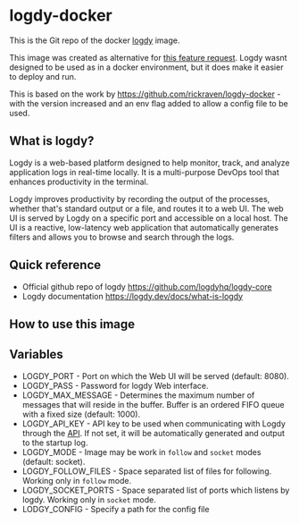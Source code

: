 # logdy-docker

This is the Git repo of the docker [logdy](https://logdy.dev/) image. 

This image was created as alternative for [this feature request](https://github.com/logdyhq/logdy-core/issues/52). Logdy wasnt designed to be used as in a docker environment, but it does make it easier to deploy and run. 

This is based on the work by https://github.com/rickraven/logdy-docker - with the version increased and an env flag added to allow a config file to be used.
## What is logdy?

Logdy is a web-based platform designed to help monitor, track, and analyze application logs in real-time locally. It is a multi-purpose DevOps tool that enhances productivity in the terminal.

Logdy improves productivity by recording the output of the processes, whether that's standard output or a file, and routes it to a web UI. The web UI is served by Logdy on a specific port and accessible on a local host. The UI is a reactive, low-latency web application that automatically generates filters and allows you to browse and search through the logs.

## Quick reference

* Official github repo of logdy https://github.com/logdyhq/logdy-core
* Logdy documentation https://logdy.dev/docs/what-is-logdy

## How to use this image


## Variables

* LOGDY_PORT - Port on which the Web UI will be served (default: 8080).
* LOGDY_PASS - Password for logdy Web interface.
* LOGDY_MAX_MESSAGE - Determines the maximum number of messages that will reside in the buffer. Buffer is an ordered FIFO queue with a fixed size (default: 1000).
* LOGDY_API_KEY - API key to be used when communicating with Logdy through the [API](https://logdy.dev/docs/reference/rest-api). If not set, it will be automatically generated and output to the startup log.
* LOGDY_MODE - Image may be work in `follow` and `socket` modes (default: socket).
* LOGDY_FOLLOW_FILES - Space separated list of files for following. Working only in `follow` mode.
* LOGDY_SOCKET_PORTS - Space separated list of ports which listens by logdy. Working only in `socket` mode.
* LODGY_CONFIG - Specify a path for the config file
